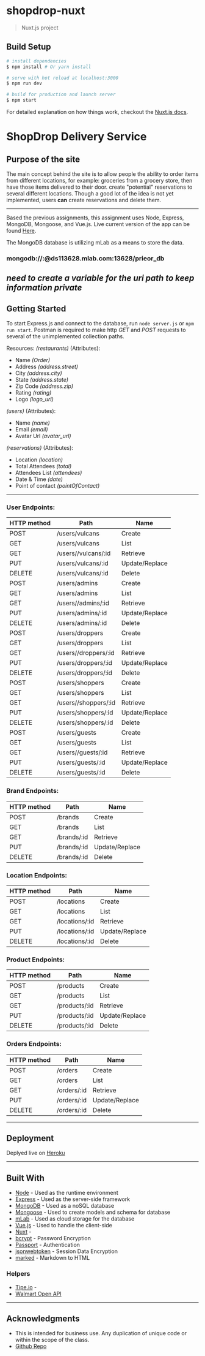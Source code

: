 # shopdrop-nuxt

> Nuxt.js project

## Build Setup

``` bash
# install dependencies
$ npm install # Or yarn install

# serve with hot reload at localhost:3000
$ npm run dev

# build for production and launch server
$ npm start
```

For detailed explanation on how things work, checkout the [Nuxt.js docs](https://github.com/nuxt/nuxt.js).




# ShopDrop Delivery Service

## Purpose of the site
The main concept behind the site is to allow people the ability to order items from different locations, for example: groceries from a grocery store, then have those items delivered to their door. create "potential" reservations to several different locations. Though a good lot of the idea is not yet implemented, users **can** create reservations and delete them. 

------------
Based the previous assignments, this assignment uses Node, Express, MongoDB, Mongoose, and Vue.js. 
Live current version of the app can be found [Here](https://grubspy-midterm.herokuapp.com/).

The MongoDB database is utilizing mLab as a means to store the data. 
### mongodb://<dbuser>:<dbpassword>@ds113628.mlab.com:13628/prieor_db
*need to create a variable for the uri path to keep information private*
------------
## Getting Started

To start Express.js and connect to the database, run `node server.js` or `npm run start`. Postman is required to make http _GET_ and _POST_ requests to several of the unimplemented collection paths. 

Resources: 
_(restaurants)_
(Attributes):
 * Name _(Order)_
 * Address _(address.street)_
 * City _(address.city)_
 * State _(address.state)_
 * Zip Code _(address.zip)_
 * Rating _(rating)_
 * Logo _(logo_url)_

 _(users)_
(Attributes):
 * Name _(name)_
 * Email _(email)_
 * Avatar Url _(avatar_url)_

  _(reservations)_
(Attributes):
 * Location _(location)_
 * Total Attendees _(total)_
 * Attendees List _(attendees)_
 * Date & Time _(date)_
 * Point of contact _(pointOfContact)_

------------
 ### User Endpoints:
HTTP method | Path | Name
--- | --- | ---
POST | /users/vulcans | Create
GET | /users/vulcans | List
GET | /users//vulcans/:id | Retrieve
PUT | /users/vulcans/:id | Update/Replace
DELETE | /users/vulcans/:id | Delete
POST | /users/admins | Create
GET | /users/admins | List
GET | /users//admins/:id | Retrieve
PUT | /users/admins/:id | Update/Replace
DELETE | /users/admins/:id | Delete
POST | /users/droppers | Create
GET | /users/droppers | List
GET | /users//droppers/:id | Retrieve
PUT | /users/droppers/:id | Update/Replace
DELETE | /users/droppers/:id | Delete
POST | /users/shoppers | Create
GET | /users/shoppers | List
GET | /users//shoppers/:id | Retrieve
PUT | /users/shoppers/:id | Update/Replace
DELETE | /users/shoppers/:id | Delete
POST | /users/guests | Create
GET | /users/guests | List
GET | /users//guests/:id | Retrieve
PUT | /users/guests/:id | Update/Replace
DELETE | /users/guests/:id | Delete

 ### Brand Endpoints:
HTTP method | Path | Name
--- | --- | ---
POST | /brands | Create
GET | /brands | List
GET | /brands/:id | Retrieve
PUT | /brands/:id | Update/Replace
DELETE | /brands/:id | Delete

 ### Location Endpoints:
HTTP method | Path | Name
--- | --- | ---
POST | /locations | Create
GET | /locations | List
GET | /locations/:id | Retrieve
PUT | /locations/:id | Update/Replace
DELETE | /locations/:id | Delete

 ### Product Endpoints:
HTTP method | Path | Name
--- | --- | ---
POST | /products | Create
GET | /products | List
GET | /products/:id | Retrieve
PUT | /products/:id | Update/Replace
DELETE | /products/:id | Delete

 ### Orders Endpoints:
HTTP method | Path | Name
--- | --- | ---
POST | /orders | Create
GET | /orders | List
GET | /orders/:id | Retrieve
PUT | /orders/:id | Update/Replace
DELETE | /orders/:id | Delete

------------
## Deployment

Deplyed live on [Heroku](https://xxx.herokuapp.com)

------------
## Built With

* [Node](https://nodejs.org/en/docs/) - Used as the runtime environment
* [Express](http://expressjs.com/en/4x/api.html) - Used as the server-side framework
* [MongoDB](https://docs.mongodb.com/manual/) - Used as a noSQL database
* [Mongoose](http://mongoosejs.com/docs/guide.html) - Used to create models and schema for database
* [mLab](http://docs.mlab.com/) - Used as cloud storage for the database
* [Vue.js](https://vuejs.org/) - Used to handle the client-side 
* [Nuxt](https://nuxtjs.org/) - 
* [bcrypt](https://github.com/kelektiv/node.bcrypt.js#readme) - Password Encryption
* [Passport](http://www.passportjs.org/docs/) - Authentication
* [jsonwebtoken](https://github.com/auth0/node-jsonwebtoken#readme) - Session Data Encryption
* [marked](https://marked.js.org/#/README.md) - Markdown to HTML 

### Helpers

* [Tipe.io](https://tipe.io/) - 
* [Walmart Open API](https://developer.walmartlabs.com/)

------------
## Acknowledgments

* This is intended for business use. Any duplication of unique code or within the scope of the class.
* [Github Repo](https://github.com/skyler-saville/shopdrop)
